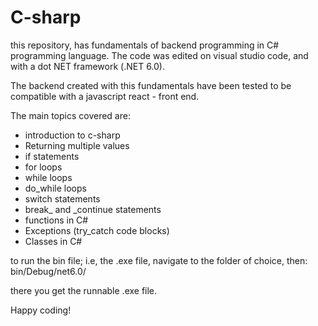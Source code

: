 # C-sharp
this repository, has fundamentals of backend programming in C# programming language. The code was edited on visual studio code, and with a dot NET framework (.NET 6.0). 

The backend created with this fundamentals have been tested to be compatible with a javascript react - front end.

The main topics covered are:
- introduction to c-sharp
- Returning multiple values
- if statements
- for loops
- while loops
- do_while loops
- switch statements
- break_ and _continue statements
- functions in C#
- Exceptions (try_catch code blocks)
- Classes in C#

to run the bin file; i.e, the .exe file, navigate to the folder of choice, then: bin/Debug/net6.0/

there you get the runnable .exe file.

Happy coding!
